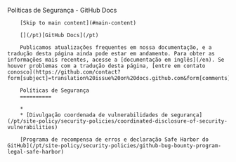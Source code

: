 Políticas de Segurança - GitHub Docs

        [Skip to main content](#main-content)

        [](/pt)[GitHub Docs](/pt)

        Publicamos atualizações frequentes em nossa documentação, e a tradução desta página ainda pode estar em andamento. Para obter as informações mais recentes, acesse a [documentação em inglês](/en). Se houver problemas com a tradução desta página, [entre em contato conosco](https://github.com/contact?form[subject]=translation%20issue%20on%20docs.github.com&form[comments]=).

        Políticas de Segurança
        ==========

        *
        * [Divulgação coordenada de vulnerabilidades de segurança](/pt/site-policy/security-policies/coordinated-disclosure-of-security-vulnerabilities)

        [Programa de recompensa de erros e declaração Safe Harbor do GitHub](/pt/site-policy/security-policies/github-bug-bounty-program-legal-safe-harbor)
